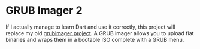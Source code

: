 # GRUB Imager 2

If I actually manage to learn Dart and use it correctly, this project will replace my old [grubimager project](http://github.com/unixpickle/grubimager). A GRUB imager allows you to upload flat binaries and wraps them in a bootable ISO complete with a GRUB menu.
